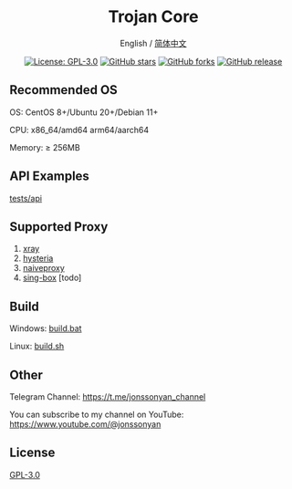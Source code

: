 <div align="center">

<h1 align="center">Trojan Core</h1>

English / [简体中文](README_ZH.md)

<p>
<a href="https://www.gnu.org/licenses/gpl-3.0.html"><img src="https://img.shields.io/github/license/trojan-panel/trojan-core" alt="License: GPL-3.0"></a>
<a href="https://github.com/trojan-panel/trojan-core/stargazers"><img src="https://img.shields.io/github/stars/trojan-panel/trojan-core" alt="GitHub stars"></a>
<a href="https://github.com/trojan-panel/trojan-core/forks"><img src="https://img.shields.io/github/forks/trojan-panel/trojan-core" alt="GitHub forks"></a>
<a href="https://github.com/trojan-panel/trojan-core/releases"><img src="https://img.shields.io/github/v/release/trojan-panel/trojan-core" alt="GitHub release"></a>
</p>

</div>

## Recommended OS

OS: CentOS 8+/Ubuntu 20+/Debian 11+

CPU: x86_64/amd64 arm64/aarch64

Memory: ≥ 256MB

## API Examples

[tests/api](tests/api)

## Supported Proxy

1. [xray](https://github.com/XTLS/Xray-core)
2. [hysteria](https://github.com/apernet/hysteria)
3. [naiveproxy](https://github.com/klzgrad/naiveproxy)
4. [sing-box](https://github.com/SagerNet/sing-box) [todo]

## Build

Windows: [build.bat](build.bat)

Linux: [build.sh](build.sh)

## Other

Telegram Channel: https://t.me/jonssonyan_channel

You can subscribe to my channel on YouTube: https://www.youtube.com/@jonssonyan

## License

[GPL-3.0](LICENSE)